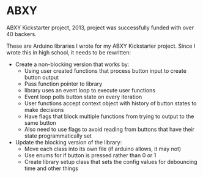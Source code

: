 # ABXY
ABXY Kickstarter project, 2013, project was successfully funded with over 40 backers.

These are Arduino libraries I wrote for my ABXY Kickstarter project. Since I wrote this in high school, it needs to be rewritten:
* Create a non-blocking version that works by:
  * Using user created functions that process button input to create button output
  * Pass function pointer to library
  * library uses an event loop to execute user functions
  * Event loop polls button state on every iteration
  * User functions accept context object with history of button states to make decisions
  * Have flags that block multiple functions from trying to output to the same button
  * Also need to use flags to avoid reading from buttons that have their state programmatically set
* Update the blocking version of the library:
  * Move each class into its own file (if arduino allows, it may not)
  * Use enums for if button is pressed rather than 0 or 1
  * Create library setup class that sets the config values for debouncing time and other things
